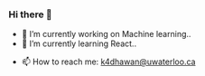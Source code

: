 ### Hi there 👋

<!--
**kannavdhawan/kannavdhawan** is a ✨ _special_ ✨ repository because its `README.md` (this file) appears on your GitHub profile.

Here are some ideas to get you started:
-->
- 🔭 I’m currently working on Machine learning.. 
- 🌱 I’m currently learning React..

<!--

- 🤔 I’m looking for help with ...
- 💬 Ask me about 
-->
- 📫 How to reach me: k4dhawan@uwaterloo.ca
<!--
- 😄 Pronouns: ...
- ⚡ Fun fact: ...
-->
